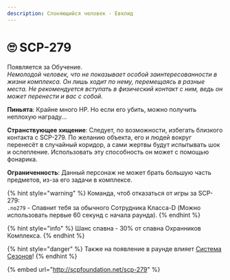```yaml
---
description: Слоняющийся человек - Евклид
---
```


# 🙄 SCP-279

Появляется за Обучение.\
_Немолодой человек, что не показывает особой заинтересованности в жизни комплекса. Он лишь ходит по нему, перемещаясь в разные места. Не рекомендуется вступать в физический контакт с ним, ведь он может перенести и вас с собой._

**Пиньята**: Крайне много HP. Но если его убить, можно получить неплохую награду...

**Странствующее хищение**: Следует, по возможности, избегать близкого контакта с SCP-279. По желанию объекта, его и людей вокруг перенесёт в случайный коридор, а сами жертвы будут испытывать шок и ослепление. Использовать эту способность он может с помощью фонарика.

**Ограниченность**: Данный персонаж не может брать большую часть предметов, из-за его задачи в комплексе.

{% hint style="warning" %}
Команда, чтоб отказаться от игры за SCP-279:\
`.no279` - Спавнит тебя за обычного Сотрудника Класса-D (Можно использовать первые 60 секунд с начала раунда).
{% endhint %}

{% hint style="info" %}
Шанс спавна - 30% от спавна Охранников Комплекса.
{% endhint %}

{% hint style="danger" %}
Также на появление в раунде влияет [Система Сезонов](../server-systems/seasons-system.md)!
{% endhint %}

{% embed url="http://scpfoundation.net/scp-279" %}
